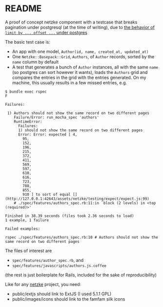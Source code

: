 # README

A proof of concept netzke component with a testcase that breaks pagination under postgresql (at the time of writing), due to [the behavior of `limit by ... offset ...` under postgres](http://www.postgresql.org/docs/9.3/static/queries-limit.html)

The basic test case is:
- An app with one model, `Author(id, name, created_at, updated_at)`
- One `Netzke::Basepack::Grid`, `Authors`, of `Author` records, sorted by the `name` column by default
- A test that generates a bunch of `Author` instances, all with the same `name` (so postgres can sort however it wants), loads the `Authors` grid and compares the entries in the grid with the entries generated. On my machine, this usually results in a few missed entries, e.g.

```
$ bundle exec rspec
F

Failures:

 1) Authors should not show the same record on two different pages
    Failure/Error: run_mocha_spec 'authors'
    RuntimeError:
      Failures:
      1) should not show the same record on two different pages
      Error: Error: expected [ 4,
        95,
        152,
        196,
        215,
        372,
        411,
        569,
        597,
        610,
        616,
        723,
        788,
        855,
        910 ] to sort of equal [] (http://127.0.0.1:42643/assets/netzke/testing/expect/expect.js:99)
    # ./spec/features/authors_spec.rb:11:in `block (2 levels) in <top (required)>'

Finished in 38.39 seconds (files took 2.36 seconds to load)
1 example, 1 failure

Failed examples:

rspec ./spec/features/authors_spec.rb:10 # Authors should not show the same record on two different pages
```

The files of interest are
- `spec/features/author_spec.rb`, and
- `spec/features/javascripts/authors.js.coffee`

(the rest is just boilerplate for Rails, included for the sake of reproducibility)


Like for any [netzke](https://github.com/netzke) project, you need:
- public/extjs should link to ExtJS (I used 5.1.1 GPL)
- public/images/icons should link to the famfam silk icons
